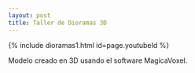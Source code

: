 ```yaml
---
layout: post
title: Taller de Dioramas 3D
---
```


{% include dioramas1.html id=page.youtubeId %}

Modelo creado en 3D usando el software MagicaVoxel.